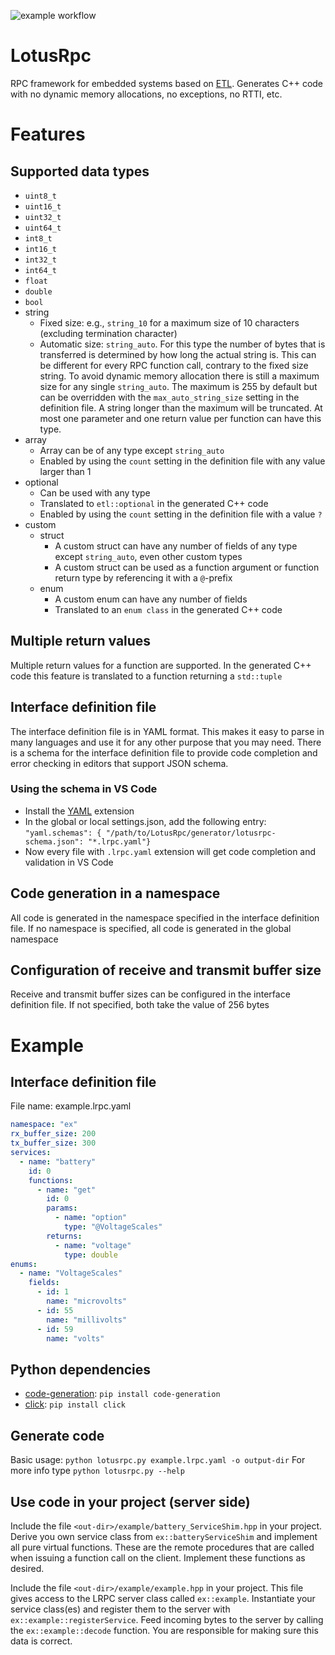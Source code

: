 ![example workflow](https://github.com/tzijnge/LotusRpc/actions/workflows/cmake.yml/badge.svg)

# LotusRpc
RPC framework for embedded systems based on [ETL](https://github.com/ETLCPP/etl). Generates C++ code with no dynamic memory allocations, no exceptions, no RTTI, etc. 

# Features
## Supported data types
- `uint8_t`
- `uint16_t`
- `uint32_t`
- `uint64_t`
- `int8_t`
- `int16_t`
- `int32_t`
- `int64_t`
- `float`
- `double`
- `bool`
- string
  - Fixed size: e.g., `string_10` for a maximum size of 10 characters (excluding termination character)
  - Automatic size: `string_auto`. For this type the number of bytes that is transferred is determined by how long the actual string is. This can be different for every RPC function call, contrary to the fixed size string. To avoid dynamic memory allocation there is still a maximum size for any single `string_auto`. The maximum is 255 by default but can be overridden with the `max_auto_string_size` setting in the definition file. A string longer than the maximum  will be truncated. At most one parameter and one return value per function can have this type.
- array
  - Array can be of any type except `string_auto`
  - Enabled by using the `count` setting in the definition file with any value larger than 1
- optional
  - Can be used with any type
  - Translated to `etl::optional` in the generated C++ code
  - Enabled by using the `count` setting in the definition file with a value `?`
- custom
  - struct
    - A custom struct can have any number of fields of any type except `string_auto`, even other custom types
    - A custom struct can be used as a function argument or function return type by referencing it with a `@`-prefix
  - enum
    - A custom enum can have any number of fields
    - Translated to an `enum class` in the generated C++ code

## Multiple return values
Multiple return values for a function are supported. In the generated C++ code this feature is translated to a function returning a `std::tuple`

## Interface definition file
The interface definition file is in YAML format. This makes it easy to parse in many languages and use it for any other purpose that you may need. There is a schema for the interface definition file to provide code completion and error checking in editors that support JSON schema.

### Using the schema in VS Code
* Install the [YAML](https://marketplace.visualstudio.com/items?itemName=redhat.vscode-yaml) extension
* In the global or local settings.json, add the following entry: `"yaml.schemas": { "/path/to/LotusRpc/generator/lotusrpc-schema.json": "*.lrpc.yaml"}`
* Now every file with `.lrpc.yaml` extension will get code completion and validation in VS Code

## Code generation in a namespace
All code is generated in the namespace specified in the interface definition file. If no namespace is specified, all code is generated in the global namespace

## Configuration of receive and transmit buffer size
Receive and transmit buffer sizes can be configured in the interface definition file. If not specified, both take the value of 256 bytes

# Example
## Interface definition file
File name: example.lrpc.yaml
``` yaml
namespace: "ex"
rx_buffer_size: 200
tx_buffer_size: 300
services:
  - name: "battery"
    id: 0
    functions:
      - name: "get"
        id: 0
        params:
          - name: "option"
            type: "@VoltageScales"
        returns:
          - name: "voltage"
            type: double
enums:
  - name: "VoltageScales"
    fields:
      - id: 1
        name: "microvolts"
      - id: 55
        name: "millivolts"
      - id: 59
        name: "volts"
```

## Python dependencies
- [code-generation](https://pypi.org/project/code-generation/): `pip install code-generation`
- [click](https://pypi.org/project/click/): `pip install click`

## Generate code
Basic usage: `python lotusrpc.py example.lrpc.yaml -o output-dir`
For more info type `python lotusrpc.py --help`

## Use code in your project (server side)
Include the file `<out-dir>/example/battery_ServiceShim.hpp` in your project. Derive you own service class from `ex::batteryServiceShim` and implement all pure virtual functions. These are the remote procedures that are called when issuing a function call on the client. Implement these functions as desired.

Include the file `<out-dir>/example/example.hpp` in your project. This file gives access to the LRPC server class called `ex::example`. Instantiate your service class(es) and register them to the server with `ex::example::registerService`. Feed incoming bytes to the server by calling the `ex::example::decode` function. You are responsible for making sure this data is correct.